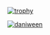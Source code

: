 [![trophy](https://github-profile-trophy.vercel.app/?username=daniween&theme=flat)](https://github.com/daniween/daniween)

<p align="left"> <a href="https://github.com/ryo-ma/github-profile-trophy"><img src="https://github-profile-trophy.vercel.app/?username=daniween" alt="daniween" /></a> </p>
